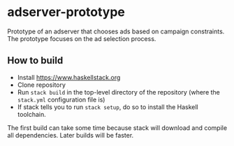 # adserver-prototype

Prototype of an adserver that chooses ads based on campaign
constraints. The prototype focuses on the ad selection process.

## How to build

  * Install https://www.haskellstack.org
  * Clone repository
  * Run `stack build` in the top-level directory of the repository
    (where the `stack.yml` configuration file is)
  * If stack tells you to run `stack setup`, do so to install the
    Haskell toolchain.

The first build can take some time because stack will download
and compile all dependencies. Later builds will be faster.
